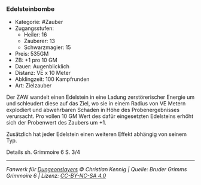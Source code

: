 ### Edelsteinbombe

- Kategorie: #Zauber
- Zugangsstufen:
  - Heiler: 16
  - Zauberer: 13
  - Schwarzmagier: 15
- Preis: 535GM
- ZB: +1 pro 10 GM
- Dauer: Augenblicklich
- Distanz: VE x 10 Meter
- Abklingzeit: 100 Kampfrunden
- Art: Zielzauber

Der ZAW wandelt einen Edelstein in eine Ladung zerstörerischer Energie um und schleudert diese auf das Ziel, wo sie in einem Radius von VE Metern explodiert und abwehrbaren Schaden in Höhe des Probenergebnisses verursacht. Pro vollen 10 GM Wert des dafür eingesetzten Edelsteins erhöht sich der Probenwert des Zaubers um +1.

Zusätzlich hat jeder Edelstein einen weiteren Effekt abhängig von seinem Typ.

Details sh. Grimmoire 6 S. 3/4

---

_Fanwerk für [Dungeonslayers](https://www.dungeonslayers.net/) © Christian Kennig | Quelle: Bruder Grimms Grimmoire 6 | Lizenz: [CC-BY-NC-SA 4.0](https://creativecommons.org/licenses/by-nc-sa/4.0/deed.de)_
